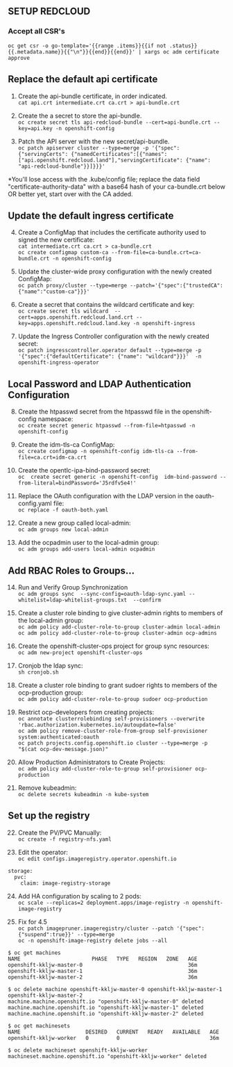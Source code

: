 ## SETUP REDCLOUD

### Accept all CSR's 
``` oc get csr -o go-template='{{range .items}}{{if not .status}}{{.metadata.name}}{{"\n"}}{{end}}{{end}}' | xargs oc adm certificate approve ```


  ## Replace the default api certificate
1. Create the api-bundle certificate, in order indicated. \
``` cat api.crt intermediate.crt ca.crt > api-bundle.crt ```

2. Create the a secret to store the api-bundle. \
``` oc create secret tls api-redcloud-bundle --cert=api-bundle.crt --key=api.key -n openshift-config ```

3. Patch the API server with the new secret/api-bundle. \
``` oc patch apiserver cluster --type=merge -p '{"spec":{"servingCerts": {"namedCertificates":[{"names": ["api.openshift.redcloud.land"],"servingCertificate": {"name": "api-redcloud-bundle"}}]}}}' ```

*You'll lose access with the .kube/config file; replace the data field "certificate-authority-data" with a base64 hash of your ca-bundle.crt below OR better yet, start over with the CA added. 

  ## Update the default ingress certificate

4. Create a ConfigMap that includes the certificate authority used to signed the new certificate: \
``` cat intermediate.crt ca.crt > ca-bundle.crt ``` \
``` oc create configmap custom-ca --from-file=ca-bundle.crt=ca-bundle.crt -n openshift-config ```

5. Update the cluster-wide proxy configuration with the newly created ConfigMap: \
``` oc patch proxy/cluster --type=merge --patch='{"spec":{"trustedCA":{"name":"custom-ca"}}}' ```

6. Create a secret that contains the wildcard certificate and key: \
``` oc create secret tls wildcard  --cert=apps.openshift.redcloud.land.crt --key=apps.openshift.redcloud.land.key -n openshift-ingress ```

7. Update the Ingress Controller configuration with the newly created secret: \
``` oc patch ingresscontroller.operator default --type=merge -p  '{"spec":{"defaultCertificate": {"name": "wildcard"}}}'  -n openshift-ingress-operator ```

  ## Local Password and LDAP Authentication Configuration

8. Create the htpasswd secret from the htpasswd file in the openshift-config namespace: \
``` oc create secret generic htpasswd --from-file=htpasswd -n openshift-config ```

9. Create the idm-tls-ca ConfigMap: \
``` oc create configmap -n openshift-config idm-tls-ca --from-file=ca.crt=idm-ca.crt ```

10. Create the opentlc-ipa-bind-password secret: \
``` oc  create secret generic -n openshift-config  idm-bind-password --from-literal=bindPassword='J5rdfv5e4!' ```

11. Replace the OAuth configuration with the LDAP version in the oauth-config.yaml file: \
``` oc replace -f oauth-both.yaml ```

12. Create a new group called local-admin: \
``` oc adm groups new local-admin ```

13. Add the ocpadmin user to the local-admin group: \
``` oc adm groups add-users local-admin ocpadmin ```


  ## Add RBAC Roles to Groups...

14. Run and Verify Group Synchronization \
``` oc adm groups sync  --sync-config=oauth-ldap-sync.yaml --whitelist=ldap-whitelist-groups.txt  --confirm ```

15. Create a cluster role binding to give cluster-admin rights to members of the local-admin group: \
``` oc adm policy add-cluster-role-to-group cluster-admin local-admin ``` \
``` oc adm policy add-cluster-role-to-group cluster-admin ocp-admins ```

16. Create the openshift-cluster-ops project for group sync resources: \
``` oc adm new-project openshift-cluster-ops ```

17. Cronjob the ldap sync: \
``` sh cronjob.sh ```

18. Create a cluster role binding to grant sudoer rights to members of the ocp-production group: \
``` oc adm policy add-cluster-role-to-group sudoer ocp-production ```

19. Restrict ocp-developers from creating projects: \
``` oc annotate clusterrolebinding self-provisioners --overwrite 'rbac.authorization.kubernetes.io/autoupdate=false' ``` \
``` oc adm policy remove-cluster-role-from-group self-provisioner system:authenticated:oauth ``` \
``` oc patch projects.config.openshift.io cluster --type=merge -p "$(cat ocp-dev-message.json)" ```

20. Allow Production Administrators to Create Projects: \
``` oc adm policy add-cluster-role-to-group self-provisioner ocp-production ```

21. Remove kubeadmin: \
``` oc delete secrets kubeadmin -n kube-system ```


  ## Set up the registry

22. Create the PV/PVC Manually: \
``` oc create -f registry-nfs.yaml ```

23. Edit the operator: \
``` oc edit configs.imageregistry.operator.openshift.io ``` 

```
storage:
  pvc:
    claim: image-registry-storage
``` 
24. Add HA configuration by scaling to 2 pods: \
``` oc scale --replicas=2 deployment.apps/image-registry -n openshift-image-registry ```

25. Fix for 4.5 \
```oc patch imagepruner.imageregistry/cluster --patch '{"spec":{"suspend":true}}' --type=merge``` \
```oc -n openshift-image-registry delete jobs --all```


```
$ oc get machines                                                              
NAME                       PHASE   TYPE   REGION   ZONE   AGE
openshift-kkljw-master-0                                  36m
openshift-kkljw-master-1                                  36m
openshift-kkljw-master-2                                  36m

$ oc delete machine openshift-kkljw-master-0 openshift-kkljw-master-1 openshift-kkljw-master-2
machine.machine.openshift.io "openshift-kkljw-master-0" deleted
machine.machine.openshift.io "openshift-kkljw-master-1" deleted
machine.machine.openshift.io "openshift-kkljw-master-2" deleted

$ oc get machinesets                                                                          
NAME                     DESIRED   CURRENT   READY   AVAILABLE   AGE
openshift-kkljw-worker   0         0                             36m

$ oc delete machineset openshift-kkljw-worker                                                 
machineset.machine.openshift.io "openshift-kkljw-worker" deleted
```